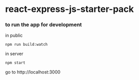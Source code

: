 # react-express-js-starter-pack

### to run the app for development

in public

```
npm run build:watch
```

in server

```
npm start
```

go to http://localhost:3000
